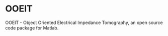 # OOEIT
OOEIT - Object Oriented Electrical Impedance Tomography, an open source code package for Matlab.
